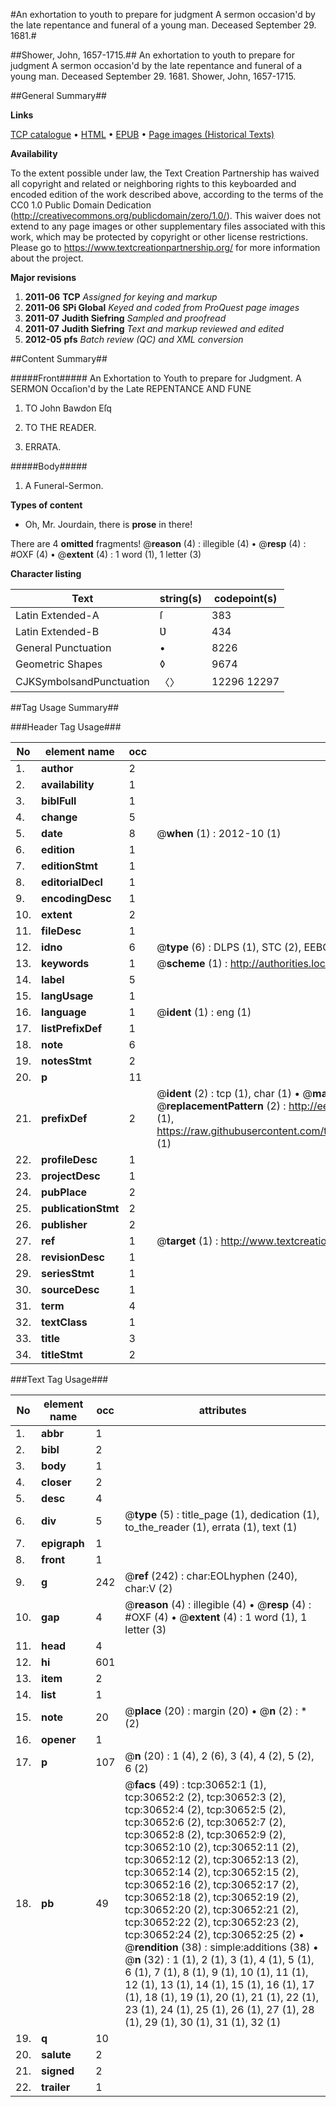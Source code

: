 #An exhortation to youth to prepare for judgment A sermon occasion'd by the late repentance and funeral of a young man. Deceased September 29. 1681.#

##Shower, John, 1657-1715.##
An exhortation to youth to prepare for judgment A sermon occasion'd by the late repentance and funeral of a young man. Deceased September 29. 1681.
Shower, John, 1657-1715.

##General Summary##

**Links**

[TCP catalogue](http://www.ota.ox.ac.uk/tcp/)  • 
[HTML](http://tei.it.ox.ac.uk/tcp/Texts-HTML/free/A60/A60132.html)  • 
[EPUB](http://tei.it.ox.ac.uk/tcp/Texts-EPUB/free/A60/A60132.epub) • 
[Page images (Historical Texts)](https://historicaltexts.jisc.ac.uk/eebo-99826255e)

**Availability**

To the extent possible under law, the Text Creation Partnership has waived all copyright and related or neighboring rights to this keyboarded and encoded edition of the work described above, according to the terms of the CC0 1.0 Public Domain Dedication (http://creativecommons.org/publicdomain/zero/1.0/). This waiver does not extend to any page images or other supplementary files associated with this work, which may be protected by copyright or other license restrictions. Please go to https://www.textcreationpartnership.org/ for more information about the project.

**Major revisions**

1. __2011-06__ __TCP__ *Assigned for keying and markup*
1. __2011-06__ __SPi Global__ *Keyed and coded from ProQuest page images*
1. __2011-07__ __Judith Siefring__ *Sampled and proofread*
1. __2011-07__ __Judith Siefring__ *Text and markup reviewed and edited*
1. __2012-05__ __pfs__ *Batch review (QC) and XML conversion*

##Content Summary##

#####Front#####
An Exhortation to Youth to prepare for Judgment. A SERMON Occaſion'd by the Late REPENTANCE AND FUNE
1. TO John Bawdon Eſq

1. TO THE READER.

1. ERRATA.

#####Body#####

1. A Funeral-Sermon.

**Types of content**

  * Oh, Mr. Jourdain, there is **prose** in there!

There are 4 **omitted** fragments! 
 @__reason__ (4) : illegible (4)  •  @__resp__ (4) : #OXF (4)  •  @__extent__ (4) : 1 word (1), 1 letter (3)

**Character listing**


|Text|string(s)|codepoint(s)|
|---|---|---|
|Latin Extended-A|ſ|383|
|Latin Extended-B|Ʋ|434|
|General Punctuation|•|8226|
|Geometric Shapes|◊|9674|
|CJKSymbolsandPunctuation|〈〉|12296 12297|

##Tag Usage Summary##

###Header Tag Usage###

|No|element name|occ|attributes|
|---|---|---|---|
|1.|__author__|2||
|2.|__availability__|1||
|3.|__biblFull__|1||
|4.|__change__|5||
|5.|__date__|8| @__when__ (1) : 2012-10 (1)|
|6.|__edition__|1||
|7.|__editionStmt__|1||
|8.|__editorialDecl__|1||
|9.|__encodingDesc__|1||
|10.|__extent__|2||
|11.|__fileDesc__|1||
|12.|__idno__|6| @__type__ (6) : DLPS (1), STC (2), EEBO-CITATION (1), PROQUEST (1), VID (1)|
|13.|__keywords__|1| @__scheme__ (1) : http://authorities.loc.gov/ (1)|
|14.|__label__|5||
|15.|__langUsage__|1||
|16.|__language__|1| @__ident__ (1) : eng (1)|
|17.|__listPrefixDef__|1||
|18.|__note__|6||
|19.|__notesStmt__|2||
|20.|__p__|11||
|21.|__prefixDef__|2| @__ident__ (2) : tcp (1), char (1)  •  @__matchPattern__ (2) : ([0-9\-]+):([0-9IVX]+) (1), (.+) (1)  •  @__replacementPattern__ (2) : http://eebo.chadwyck.com/downloadtiff?vid=$1&page=$2 (1), https://raw.githubusercontent.com/textcreationpartnership/Texts/master/tcpchars.xml#$1 (1)|
|22.|__profileDesc__|1||
|23.|__projectDesc__|1||
|24.|__pubPlace__|2||
|25.|__publicationStmt__|2||
|26.|__publisher__|2||
|27.|__ref__|1| @__target__ (1) : http://www.textcreationpartnership.org/docs/. (1)|
|28.|__revisionDesc__|1||
|29.|__seriesStmt__|1||
|30.|__sourceDesc__|1||
|31.|__term__|4||
|32.|__textClass__|1||
|33.|__title__|3||
|34.|__titleStmt__|2||


###Text Tag Usage###

|No|element name|occ|attributes|
|---|---|---|---|
|1.|__abbr__|1||
|2.|__bibl__|2||
|3.|__body__|1||
|4.|__closer__|2||
|5.|__desc__|4||
|6.|__div__|5| @__type__ (5) : title_page (1), dedication (1), to_the_reader (1), errata (1), text (1)|
|7.|__epigraph__|1||
|8.|__front__|1||
|9.|__g__|242| @__ref__ (242) : char:EOLhyphen (240), char:V (2)|
|10.|__gap__|4| @__reason__ (4) : illegible (4)  •  @__resp__ (4) : #OXF (4)  •  @__extent__ (4) : 1 word (1), 1 letter (3)|
|11.|__head__|4||
|12.|__hi__|601||
|13.|__item__|2||
|14.|__list__|1||
|15.|__note__|20| @__place__ (20) : margin (20)  •  @__n__ (2) : * (2)|
|16.|__opener__|1||
|17.|__p__|107| @__n__ (20) : 1 (4), 2 (6), 3 (4), 4 (2), 5 (2), 6 (2)|
|18.|__pb__|49| @__facs__ (49) : tcp:30652:1 (1), tcp:30652:2 (2), tcp:30652:3 (2), tcp:30652:4 (2), tcp:30652:5 (2), tcp:30652:6 (2), tcp:30652:7 (2), tcp:30652:8 (2), tcp:30652:9 (2), tcp:30652:10 (2), tcp:30652:11 (2), tcp:30652:12 (2), tcp:30652:13 (2), tcp:30652:14 (2), tcp:30652:15 (2), tcp:30652:16 (2), tcp:30652:17 (2), tcp:30652:18 (2), tcp:30652:19 (2), tcp:30652:20 (2), tcp:30652:21 (2), tcp:30652:22 (2), tcp:30652:23 (2), tcp:30652:24 (2), tcp:30652:25 (2)  •  @__rendition__ (38) : simple:additions (38)  •  @__n__ (32) : 1 (1), 2 (1), 3 (1), 4 (1), 5 (1), 6 (1), 7 (1), 8 (1), 9 (1), 10 (1), 11 (1), 12 (1), 13 (1), 14 (1), 15 (1), 16 (1), 17 (1), 18 (1), 19 (1), 20 (1), 21 (1), 22 (1), 23 (1), 24 (1), 25 (1), 26 (1), 27 (1), 28 (1), 29 (1), 30 (1), 31 (1), 32 (1)|
|19.|__q__|10||
|20.|__salute__|2||
|21.|__signed__|2||
|22.|__trailer__|1||
